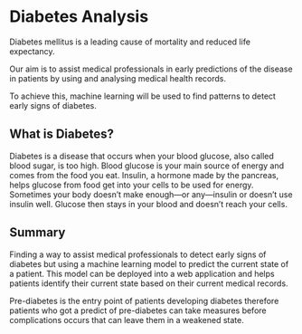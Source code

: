 # Diabetes Analysis

Diabetes mellitus is a leading cause of mortality and reduced life expectancy.

Our aim is to assist medical professionals in early predictions of the disease in patients by using and analysing medical health records.

To achieve this, machine learning will be used to find patterns to detect early signs of diabetes.

## What is Diabetes?
Diabetes is a disease that occurs when your blood glucose, also called blood sugar, is too high. 
Blood glucose is your main source of energy and comes from the food you eat. 
Insulin, a hormone made by the pancreas, helps glucose from food get into your cells to be used for energy. 
Sometimes your body doesn’t make enough—or any—insulin or doesn’t use insulin well. 
Glucose then stays in your blood and doesn’t reach your cells.

## Summary
Finding a way to assist medical professionals to detect early signs of diabetes but using a machine learning model to predict the current state of a patient. 
This model can be deployed into a web application and helps patients identify their current state based on their current medical records.

Pre-diabetes is the entry point of patients developing diabetes therefore patients who got a predict of pre-diabetes can take measures before complications 
occurs that can leave them in a weakened state.
